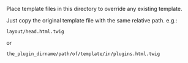 Place template files in this directory to override any existing template.

Just copy the original template file with the same relative path.
e.g.:
```
layout/head.html.twig
```
or
```
the_plugin_dirname/path/of/template/in/plugins.html.twig
```
